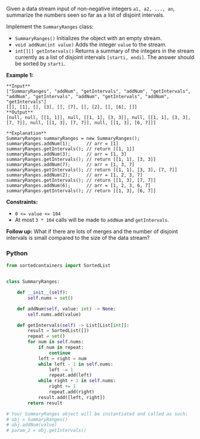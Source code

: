 Given a data stream input of non-negative integers  `a1, a2, ..., an`, summarize the numbers seen so far as a list of
disjoint intervals.

Implement the  `SummaryRanges`  class:

- `SummaryRanges()`  Initializes the object with an empty stream.
- `void addNum(int value)`  Adds the integer  `value`  to the stream.
- `int[][] getIntervals()`  Returns a summary of the integers in the stream currently as a list of disjoint
  intervals  `[starti, endi]`. The answer should be sorted by  `starti`.

**Example 1:**

```
**Input**
["SummaryRanges", "addNum", "getIntervals", "addNum", "getIntervals", "addNum", "getIntervals", "addNum", "getIntervals", "addNum", "getIntervals"]
[[], [1], [], [3], [], [7], [], [2], [], [6], []]
**Output**
[null, null, [[1, 1]], null, [[1, 1], [3, 3]], null, [[1, 1], [3, 3], [7, 7]], null, [[1, 3], [7, 7]], null, [[1, 3], [6, 7]]]

**Explanation**
SummaryRanges summaryRanges = new SummaryRanges();
summaryRanges.addNum(1);      // arr = [1]
summaryRanges.getIntervals(); // return [[1, 1]]
summaryRanges.addNum(3);      // arr = [1, 3]
summaryRanges.getIntervals(); // return [[1, 1], [3, 3]]
summaryRanges.addNum(7);      // arr = [1, 3, 7]
summaryRanges.getIntervals(); // return [[1, 1], [3, 3], [7, 7]]
summaryRanges.addNum(2);      // arr = [1, 2, 3, 7]
summaryRanges.getIntervals(); // return [[1, 3], [7, 7]]
summaryRanges.addNum(6);      // arr = [1, 2, 3, 6, 7]
summaryRanges.getIntervals(); // return [[1, 3], [6, 7]]
```

**Constraints:**

- `0 <= value <= 104`
- At most  `3 * 104`  calls will be made to  `addNum`  and  `getIntervals`.

**Follow up:**  What if there are lots of merges and the number of disjoint intervals is small compared to the size of
the data stream?

### Python

```python
from sortedcontainers import SortedList


class SummaryRanges:

    def __init__(self):
        self.nums = set()

    def addNum(self, value: int) -> None:
        self.nums.add(value)

    def getIntervals(self) -> List[List[int]]:
        result = SortedList([])
        repeat = set()
        for num in self.nums:
            if num in repeat:
                continue
            left = right = num
            while left - 1 in self.nums:
                left -= 1
                repeat.add(left)
            while right + 1 in self.nums:
                right += 1
                repeat.add(right)
            result.add([left, right])
        return result

# Your SummaryRanges object will be instantiated and called as such:
# obj = SummaryRanges()
# obj.addNum(value)
# param_2 = obj.getIntervals()
```